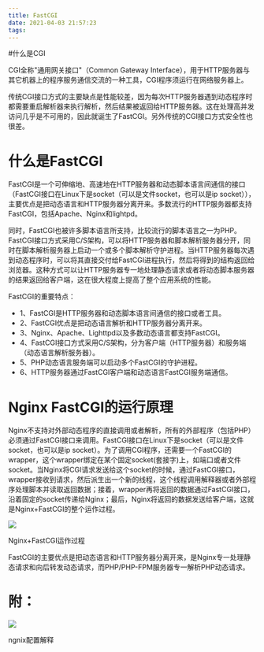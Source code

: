 ```yaml
---
title: FastCGI
date: 2021-04-03 21:57:23
tags:
---
```


#什么是CGI

CGI全称&quot;通用网关接口&quot;（Common Gateway Interface），用于HTTP服务器与其它机器上的程序服务通信交流的一种工具，CGI程序须运行在网络服务器上。

传统CGI接口方式的主要缺点是性能较差，因为每次HTTP服务器遇到动态程序时都需要重启解析器来执行解析，然后结果被返回给HTTP服务器。这在处理高并发访问几乎是不可用的，因此就诞生了FastCGI。另外传统的CGI接口方式安全性也很差。

# 什么是FastCGI

FastCGI是一个可伸缩地、高速地在HTTP服务器和动态脚本语言间通信的接口（FastCGI接口在Linux下是socket（可以是文件socket，也可以是ip  socket）），主要优点是把动态语言和HTTP服务器分离开来。多数流行的HTTP服务器都支持FastCGI，包括Apache、Nginx和lightpd。

同时，FastCGI也被许多脚本语言所支持，比较流行的脚本语言之一为PHP。FastCGI接口方式采用C/S架构，可以将HTTP服务器和脚本解析服务器分开，同时在脚本解析服务器上启动一个或多个脚本解析守护进程。当HTTP服务器每次遇到动态程序时，可以将其直接交付给FastCGI进程执行，然后将得到的结构返回给浏览器。这种方式可以让HTTP服务器专一地处理静态请求或者将动态脚本服务器的结果返回给客户端，这在很大程度上提高了整个应用系统的性能。

FastCGI的重要特点：

- 1、FastCGI是HTTP服务器和动态脚本语言间通信的接口或者工具。
- 2、FastCGI优点是把动态语言解析和HTTP服务器分离开来。
- 3、Nginx、Apache、Lighttpd以及多数动态语言都支持FastCGI。
- 4、FastCGI接口方式采用C/S架构，分为客户端（HTTP服务器）和服务端（动态语言解析服务器）。
- 5、PHP动态语言服务端可以启动多个FastCGI的守护进程。
- 6、HTTP服务器通过FastCGI客户端和动态语言FastCGI服务端通信。

# Nginx FastCGI的运行原理

Nginx不支持对外部动态程序的直接调用或者解析，所有的外部程序（包括PHP）必须通过FastCGI接口来调用。FastCGI接口在Linux下是socket（可以是文件socket，也可以是ip  socket）。为了调用CGI程序，还需要一个FastCGI的wrapper，这个wrapper绑定在某个固定socket(套接字)上，如端口或者文件socket。当Nginx将CGI请求发送给这个socket的时候，通过FastCGI接口，wrapper接收到请求，然后派生出一个新的线程，这个线程调用解释器或者外部程序处理脚本并读取返回数据；接着，wrapper再将返回的数据通过FastCGI接口，沿着固定的socket传递给Nginx；最后，Nginx将返回的数据发送给客户端，这就是Nginx+FastCGI的整个运作过程。

![](/upload/9dbd80f8c27ed29c5f4a56bef49928df.jpg)

Nginx+FastCGI运作过程

FastCGI的主要优点是把动态语言和HTTP服务器分离开来，是Nginx专一处理静态请求和向后转发动态请求，而PHP/PHP-FPM服务器专一解析PHP动态请求。

# 附：

![](/upload/ebf1720484cb52564bc499a7d0927c29.jpg)

ngnix配置解释